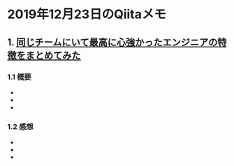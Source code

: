 # 2019年12月23日のQiitaメモ

## 1. [同じチームにいて最高に心強かったエンジニアの特徴をまとめてみた](https://qiita.com/jofuku/items/6420097fd5ff4c44c24d)

### 1.1 概要

- 
-
-

### 1.2 感想

-
-
-

